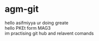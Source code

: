 # agm-git  
hello asifmiyya ur doing greate  
hello PKEt form MAG3   
im practising git hub 
and relavent comands    
